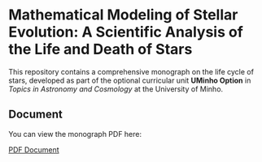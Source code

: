 # Mathematical Modeling of Stellar Evolution: A Scientific Analysis of the Life and Death of Stars

This repository contains a comprehensive monograph on the life cycle of stars, developed as part of the optional curricular unit **UMinho Option** in *Topics in Astronomy and Cosmology* at the University of Minho.

## Document

You can view the monograph PDF here:

[PDF Document](./Monografia___Astronomia_e_Cosmologia.pdf)
